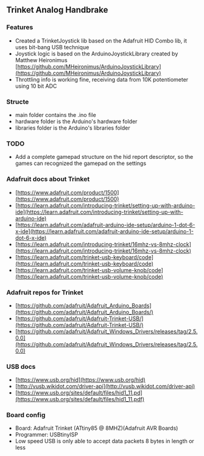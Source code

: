 ## Trinket Analog Handbrake

### Features
- Created a TrinketJoystick lib based on the Adafruit HID Combo lib, it uses bit-bang USB technique
- Joystick logic is based on the ArduinoJoystickLibrary created by Matthew Heironimus [https://github.com/MHeironimus/ArduinoJoystickLibrary](https://github.com/MHeironimus/ArduinoJoystickLibrary)
- Throttling info is working fine, receiving data from 10K potentiometer using 10 bit ADC

### Structe
- main folder contains the .ino file
- hardware folder is the Arduino's hardware folder
- libraries folder is the Arduino's libraries folder

### TODO
- Add a complete gamepad structure on the hid report descriptor, so the games can recognized the gamepad on the settings

### Adafruit docs about Trinket
- [https://www.adafruit.com/product/1500](https://www.adafruit.com/product/1500)
- [https://learn.adafruit.com/introducing-trinket/setting-up-with-arduino-ide](https://learn.adafruit.com/introducing-trinket/setting-up-with-arduino-ide)
- [https://learn.adafruit.com/adafruit-arduino-ide-setup/arduino-1-dot-6-x-ide](https://learn.adafruit.com/adafruit-arduino-ide-setup/arduino-1-dot-6-x-ide)
- [https://learn.adafruit.com/introducing-trinket/16mhz-vs-8mhz-clock](https://learn.adafruit.com/introducing-trinket/16mhz-vs-8mhz-clock)
- [https://learn.adafruit.com/trinket-usb-keyboard/code](https://learn.adafruit.com/trinket-usb-keyboard/code)
- [https://learn.adafruit.com/trinket-usb-volume-knob/code](https://learn.adafruit.com/trinket-usb-volume-knob/code)

### Adafruit repos for Trinket
- [https://github.com/adafruit/Adafruit_Arduino_Boards](https://github.com/adafruit/Adafruit_Arduino_Boards/)
- [https://github.com/adafruit/Adafruit-Trinket-USB/](https://github.com/adafruit/Adafruit-Trinket-USB/)
- [https://github.com/adafruit/Adafruit_Windows_Drivers/releases/tag/2.5.0.0](https://github.com/adafruit/Adafruit_Windows_Drivers/releases/tag/2.5.0.0)

### USB docs
- [https://www.usb.org/hid](https://www.usb.org/hid)
- [http://vusb.wikidot.com/driver-api](http://vusb.wikidot.com/driver-api)
- [https://www.usb.org/sites/default/files/hid1_11.pd](https://www.usb.org/sites/default/files/hid1_11.pdf)

### Board config
- Board: Adafruit Trinket (ATtiny85 @ 8MHZ)(Adafruit AVR Boards)
- Programmer: USBtinyISP
- Low speed USB is only able to accept data packets 8 bytes in length or less
